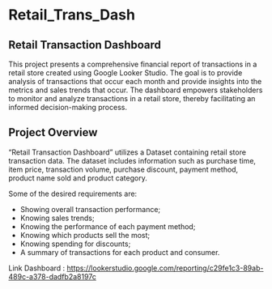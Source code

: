 # Retail_Trans_Dash 

## Retail Transaction Dashboard
This project presents a comprehensive financial report of transactions in a retail store created using Google Looker Studio. 
The goal is to provide analysis of transactions that occur each month and provide insights into the metrics and sales trends that occur. 
The dashboard empowers stakeholders to monitor and analyze transactions in a retail store, thereby facilitating an informed decision-making process.

## Project Overview
“Retail Transaction Dashboard” utilizes a Dataset containing retail store transaction data. The dataset includes information such as purchase time, item price, transaction volume, purchase discount, payment method, product name sold and product category.

Some of the desired requirements are:
-	Showing overall transaction performance;
-	Knowing sales trends;
-	Knowing the performance of each payment method;
-	Knowing which products sell the most;
-	Knowing spending for discounts;
-	A summary of transactions for each product and consumer.

Link Dashboard : https://lookerstudio.google.com/reporting/c29fe1c3-89ab-489c-a378-dadfb2a8197c
